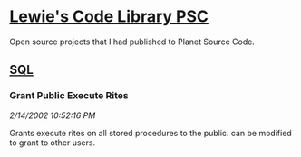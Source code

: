 # [Lewie's Code Library PSC](../../README.md)

Open source projects that I had published to Planet Source Code.

## [SQL](../README.md)

### Grant Public Execute Rites

*2/14/2002 10:52:16 PM*

Grants execute rites on all stored procedures to the public. can be modified to grant to other users.


